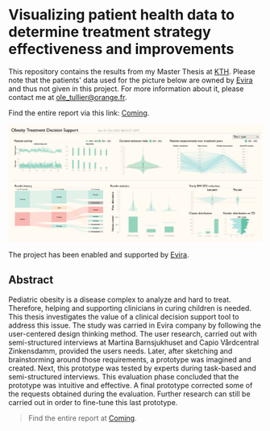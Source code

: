 # Visualizing patient health data to determine treatment strategy effectiveness and improvements

This repository contains the results from my Master Thesis at [KTH](www.kth.se). Please note that the patients' data used for the picture below are owned by [Evira](www.evira.se) and thus not given in this project. For more information about it, please contact me at ole_tullier@orange.fr. 

Find the entire report via this link: [Coming](todo).

![Overall interface of the visualization](/finalProduct.PNG)

The project has been enabled and supported by [Evira](www.evira.se).

## Abstract

Pediatric obesity is a disease complex to analyze and hard to treat. Therefore, helping and supporting clinicians in curing children is needed. This thesis investigates the value of a clinical  decision support tool to address this issue. The study was carried in Evira company by following the user-centered design thinking method. The user research, carried out with semi-structured
interviews at Martina Barnsjukhuset and Capio Vårdcentral Zinkensdamm, provided the users needs. Later, after sketching and brainstorming around those requirements, a prototype was imagined and created. Next, this prototype was tested by experts during task-based and semi-structured interviews. This evaluation phase concluded that the prototype was intuitive and effective. A final prototype corrected some of the requests obtained during the evaluation. Further research can still be carried out in order to fine-tune this last prototype.
> Find the entire report at [Coming](todo).

